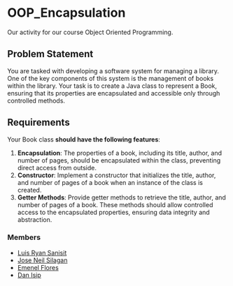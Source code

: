 # OOP_Encapsulation
Our activity for our course Object Oriented Programming.

## Problem Statement 

You are tasked with developing a software system for managing a library. One of the key components of this system is the management of books within the library. Your task is to create a Java class to represent a Book, ensuring that its properties are encapsulated and accessible only through controlled methods. 


## Requirements
Your Book class **should have the following features**: 


1. **Encapsulation**: The properties of a book, including its title, author, and number of pages, should be encapsulated within the class, preventing direct access from outside.
2. **Constructor**: Implement a constructor that initializes the title, author, and number of pages of a book when an instance of the class is created. 
3. **Getter Methods**: Provide getter methods to retrieve the title, author, and number of pages of a book. These methods should allow controlled access to the encapsulated properties, ensuring data integrity and abstraction.

###  Members
* [Luis Ryan Sanisit](https://github.com/Yisaaaa/)
* [Jose Neil Silagan](https://github.com/ArjTheProgrammer)
* [Emenel Flores]()
* [Dan Isip]()
